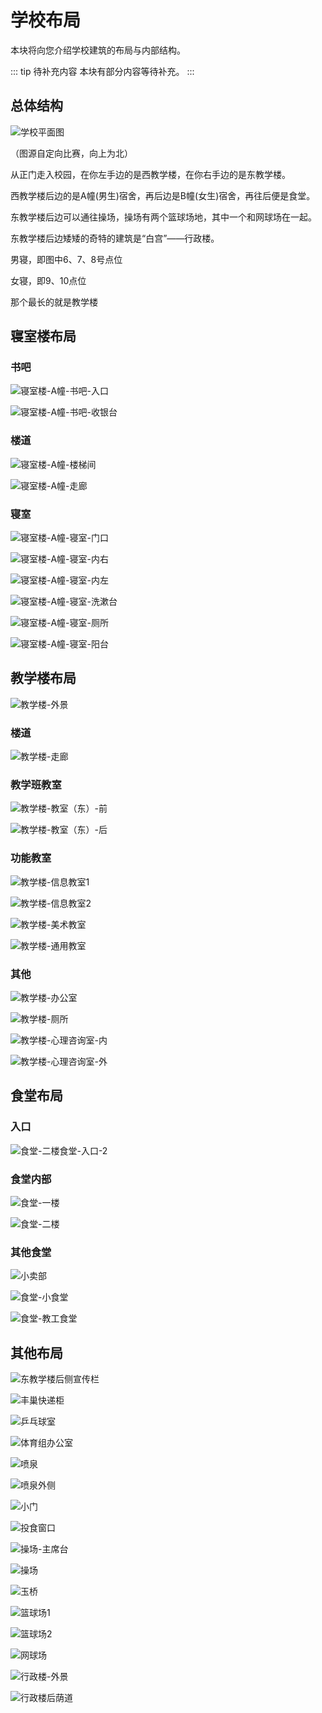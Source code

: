 # 学校布局

本块将向您介绍学校建筑的布局与内部结构。

::: tip 待补充内容
本块有部分内容等待补充。
:::

## 总体结构

![学校平面图](https://static.wd-ljt.com/ray-51-images-new/2020-06-14_103700.jpg?x-oss-process=image/resize,h_1080)

（图源自定向比赛，向上为北）

从正门走入校园，在你左手边的是西教学楼，在你右手边的是东教学楼。

西教学楼后边的是A幢(男生)宿舍，再后边是B幢(女生)宿舍，再往后便是食堂。

东教学楼后边可以通往操场，操场有两个篮球场地，其中一个和网球场在一起。

东教学楼后边矮矮的奇特的建筑是“白宫”——行政楼。

男寝，即图中6、7、8号点位

女寝，即9、10点位

那个最长的就是教学楼

## 寝室楼布局

### 书吧

![寝室楼-A幢-书吧-入口](https://static.wd-ljt.com/ray-51-images-new/寝室楼-A幢-书吧-入口.jpg?x-oss-process=image/resize,h_1080)

![寝室楼-A幢-书吧-收银台](https://static.wd-ljt.com/ray-51-images-new/寝室楼-A幢-书吧-收银台.jpg?x-oss-process=image/resize,h_1080)

### 楼道

![寝室楼-A幢-楼梯间](https://static.wd-ljt.com/ray-51-images-new/寝室楼-A幢-楼梯间.jpg?x-oss-process=image/resize,h_1080)

![寝室楼-A幢-走廊](https://static.wd-ljt.com/ray-51-images-new/寝室楼-A幢-走廊.jpg?x-oss-process=image/resize,h_1080)

### 寝室

![寝室楼-A幢-寝室-门口](https://static.wd-ljt.com/ray-51-images-new/寝室楼-A幢-寝室-门口.jpg?x-oss-process=image/resize,h_1080)

![寝室楼-A幢-寝室-内右](https://static.wd-ljt.com/ray-51-images-new/寝室楼-A幢-寝室-内右.jpg?x-oss-process=image/resize,h_1080)

![寝室楼-A幢-寝室-内左](https://static.wd-ljt.com/ray-51-images-new/寝室楼-A幢-寝室-内左.jpg?x-oss-process=image/resize,h_1080)

![寝室楼-A幢-寝室-洗漱台](https://static.wd-ljt.com/ray-51-images-new/寝室楼-A幢-寝室-洗漱台.jpg?x-oss-process=image/resize,h_1080)

![寝室楼-A幢-寝室-厕所](https://static.wd-ljt.com/ray-51-images-new/寝室楼-A幢-寝室-厕所.jpg?x-oss-process=image/resize,h_1080)

![寝室楼-A幢-寝室-阳台](https://static.wd-ljt.com/ray-51-images-new/寝室楼-A幢-寝室-阳台.jpg?x-oss-process=image/resize,h_1080)

## 教学楼布局

![教学楼-外景](https://static.wd-ljt.com/ray-51-images-new/教学楼-外景.jpg?x-oss-process=image/resize,h_1080)

### 楼道

![教学楼-走廊](https://static.wd-ljt.com/ray-51-images-new/教学楼-走廊.jpg?x-oss-process=image/resize,h_1080)

### 教学班教室

![教学楼-教室（东）-前](https://static.wd-ljt.com/ray-51-images-new/教学楼-教室（东）-前.jpg?x-oss-process=image/resize,h_1080)

![教学楼-教室（东）-后](https://static.wd-ljt.com/ray-51-images-new/教学楼-教室（东）-后.jpg?x-oss-process=image/resize,h_1080)

### 功能教室

![教学楼-信息教室1](https://static.wd-ljt.com/ray-51-images-new/教学楼-信息教室1.jpg?x-oss-process=image/resize,h_1080)

![教学楼-信息教室2](https://static.wd-ljt.com/ray-51-images-new/教学楼-信息教室2.jpg?x-oss-process=image/resize,h_1080)

![教学楼-美术教室](https://static.wd-ljt.com/ray-51-images-new/教学楼-美术教室.jpg?x-oss-process=image/resize,h_1080)

![教学楼-通用教室](https://static.wd-ljt.com/ray-51-images-new/教学楼-通用教室.jpg?x-oss-process=image/resize,h_1080)

### 其他

![教学楼-办公室](https://static.wd-ljt.com/ray-51-images-new/教学楼-办公室.jpg?x-oss-process=image/resize,h_1080)

![教学楼-厕所](https://static.wd-ljt.com/ray-51-images-new/教学楼-厕所.jpg?x-oss-process=image/resize,h_1080)

![教学楼-心理咨询室-内](https://static.wd-ljt.com/ray-51-images-new/教学楼-心理咨询室-内.jpg?x-oss-process=image/resize,h_1080)

![教学楼-心理咨询室-外](https://static.wd-ljt.com/ray-51-images-new/教学楼-心理咨询室-外.jpg?x-oss-process=image/resize,h_1080)

## 食堂布局

### 入口

![食堂-二楼食堂-入口-2](https://static.wd-ljt.com/ray-51-images-new/食堂-二楼食堂-入口-2.jpg?x-oss-process=image/resize,h_1080)

### 食堂内部

![食堂-一楼](https://static.wd-ljt.com/ray-51-images-new/食堂-一楼.jpg?x-oss-process=image/resize,h_1080)

![食堂-二楼](https://static.wd-ljt.com/ray-51-images-new/食堂-二楼.jpg?x-oss-process=image/resize,h_1080)

### 其他食堂

![小卖部](https://static.wd-ljt.com/ray-51-images-new/小卖部.jpg?x-oss-process=image/resize,h_1080)

![食堂-小食堂](https://static.wd-ljt.com/ray-51-images-new/食堂-小食堂.jpg?x-oss-process=image/resize,h_1080)

![食堂-教工食堂](https://static.wd-ljt.com/ray-51-images-new/食堂-教工食堂.jpg?x-oss-process=image/resize,h_1080)

## 其他布局


![东教学楼后侧宣传栏](https://static.wd-ljt.com/ray-51-images-new/东教学楼后侧宣传栏.jpg?x-oss-process=image/resize,h_1080)

![丰巢快递柜](https://static.wd-ljt.com/ray-51-images-new/丰巢快递柜.jpg?x-oss-process=image/resize,h_1080)

![乒乓球室](https://static.wd-ljt.com/ray-51-images-new/乒乓球室.jpg?x-oss-process=image/resize,h_1080)

![体育组办公室](https://static.wd-ljt.com/ray-51-images-new/体育组办公室.jpg?x-oss-process=image/resize,h_1080)

![喷泉](https://static.wd-ljt.com/ray-51-images-new/喷泉.jpg?x-oss-process=image/resize,h_1080)

![喷泉外侧](https://static.wd-ljt.com/ray-51-images-new/喷泉外侧.jpg?x-oss-process=image/resize,h_1080)

![小门](https://static.wd-ljt.com/ray-51-images-new/小门.jpg?x-oss-process=image/resize,h_1080)

![投食窗口](https://static.wd-ljt.com/ray-51-images-new/投食窗口.jpg?x-oss-process=image/resize,h_1080)

![操场-主席台](https://static.wd-ljt.com/ray-51-images-new/操场-主席台.jpg?x-oss-process=image/resize,h_1080)

![操场](https://static.wd-ljt.com/ray-51-images-new/操场.jpg?x-oss-process=image/resize,h_1080)

![玉桥](https://static.wd-ljt.com/ray-51-images-new/玉桥.jpg?x-oss-process=image/resize,h_1080)

![篮球场1](https://static.wd-ljt.com/ray-51-images-new/篮球场1.jpg?x-oss-process=image/resize,h_1080)

![篮球场2](https://static.wd-ljt.com/ray-51-images-new/篮球场2.jpg?x-oss-process=image/resize,h_1080)

![网球场](https://static.wd-ljt.com/ray-51-images-new/网球场.jpg?x-oss-process=image/resize,h_1080)

![行政楼-外景](https://static.wd-ljt.com/ray-51-images-new/行政楼-外景.jpg?x-oss-process=image/resize,h_1080)

![行政楼后荫道](https://static.wd-ljt.com/ray-51-images-new/行政楼后荫道.jpg?x-oss-process=image/resize,h_1080)
